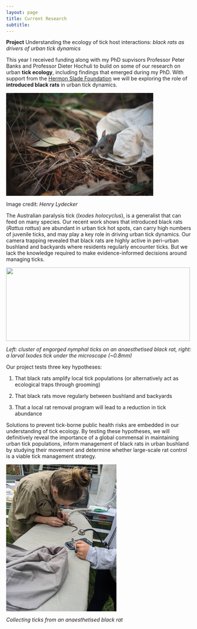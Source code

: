 ```yaml
---
layout: page
title: Current Research
subtitle: 
---
```


**Project** Understanding the ecology of tick host interactions: _black rats as drivers of urban tick dynamics_

This year I received funding along with my PhD supvisors Professor Peter Banks and Professor Dieter Hochuli to build on some of our research on urban **tick ecology**, including findings that emerged during my PhD. With support from the [Hermon Slade Foundation](http://www.hermonslade.org.au/) we will be exploring the role of **introduced black rats** in urban tick dynamics.

<img src="/images/Black _rat_henry_credit.JPG" width="400" height="280" align="center"> 

Image credit: _Henry Lydecker_

The Australian paralysis tick (_Ixodes holocyclus_), is a generalist that can feed on many species. Our recent work shows that introduced black rats (_Rattus rattus_) are abundant in urban tick hot spots, can carry high numbers of juvenile ticks, and may play a key role in driving urban tick dynamics. Our camera trapping revealed that black rats are highly active in peri-urban bushland and backyards where residents regularly encounter ticks. But we lack the knowledge required to make evidence-informed decisions around managing ticks.

<img src="/images/BR_ticks.png" width="500" height="200" align="center"> 

_Left: cluster of engorged nymphal ticks on an anaesthetised black rat, right: a larval Ixodes tick under the microscope (~0.8mm)_

Our project tests three key hypotheses:

1) That black rats amplify local tick populations (or alternatively act as ecological traps through grooming) 

2) That black rats move regularly between bushland and backyards
 
3) That a local rat removal program will lead to a reduction in tick abundance

Solutions to prevent tick-borne public health risks are embedded in our understanding of tick ecology. By testing these hypotheses, we will definitively reveal the importance of a global commensal in maintaining urban tick populations, inform management of black rats in urban bushland by studying their movement and determine whether large-scale rat control is a viable tick management strategy. 


<img src="/images/Collecting_ticks_black rat.JPG" width="300" height="400" align="center"> 

_Collecting ticks from an anaesthetised black rat_
